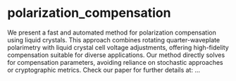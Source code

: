 # polarization_compensation
We present a fast and automated method for polarization compensation using liquid crystals. This approach combines rotating quarter-waveplate polarimetry with liquid crystal cell voltage adjustments, offering high-fidelity compensation suitable for diverse applications. Our method directly solves for compensation parameters, avoiding reliance on stochastic approaches or cryptographic metrics. Check our paper for further details at: ...
